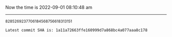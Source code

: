 Now the time is 2022-09-01 08:10:48 am

---

<small>8285269237706184568756618313151</small>

```txt
Latest commit SHA is: 1a11a72663ffe160999d7a868bc4a077aaa8c178
```
